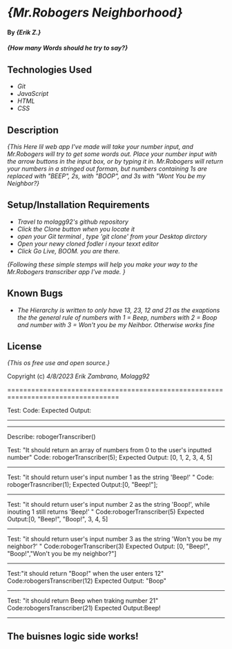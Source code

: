 # _{Mr.Robogers Neighborhood}_

#### By _**{Erik Z.}**_

#### _{How many Words should he try to say?}_

## Technologies Used

* _Git_
* _JavaScript_
* _HTML_
* _CSS_

## Description

_{This Here lil web app I've made will take your number input, and Mr.Robogers will try to get some words out. Place your number input with the arrow buttons in the input box, or by typing it in. Mr.Robogers will return your numbers in a stringed out forman, but numbers containing 1s are replaced with "BEEP", 2s, with "BOOP", and 3s with "Wont You be my Neighbor?}_

## Setup/Installation Requirements

* _Travel to molagg92's github repository_
* _Click the Clone button when you locate it_
* _open your Git terminal , type 'git clone' from your Desktop dirctory_
* _Open your newy cloned fodler i nyour texxt editor_
* _Click Go Live, BOOM. you are there._

_{Following these simple stemps will help you make your way to the Mr.Robogers transcriber app I've made. }_

## Known Bugs

* _The Hierarchy is written to only have 13, 23, 12 and 21 as the exaptions the the general rule of numbers with 1 = Beep, numbers with 2 = Boop and number with 3 = Won't you be my Neihbor. Otherwise works fine_


## License

_{This os free use and open source.}_

Copyright (c) _4/8/2023_ _Erik Zambrano, Molagg92_

==================================================================================



Test:
Code:
Expected Output:

----
----


Describe: robogerTranscriber()

Test: "It should return an array of numbers from 0 to the user's inputted number"
Code: robogerTranscriber(5);
Expected Output: [0, 1, 2, 3, 4, 5]

----

Test: "it should return user's input number 1 as the string 'Beep!' " 
Code: robogerTrasncriber(1);
Expected Output:[0, "Beep!"];

----

Test: "it should return user's input number 2 as the string 'Boop!', while inouting 1 still returns 'Beep!' "
Code:robogerTranscriber(5)
Expected Output:[0, "Beep!", "Boop!", 3, 4, 5]

----

Test: "it should return user's input number 3 as the string 'Won't you be my neighbor?' "
Code:robogerTranscriber(3)
Expected Output: [0, "Beep!", "Boop!","Won't you be my neighbor?"]

----

Test:"it should return "Boop!" when the user enters 12"
Code:robogersTranscriber(12)
Expected Output: "Boop"

----

Test: "it should return Beep when traking number 21"
Code:robogersTranscriber(21)
Expected Output:Beep!

----
The buisnes logic side works!
----


